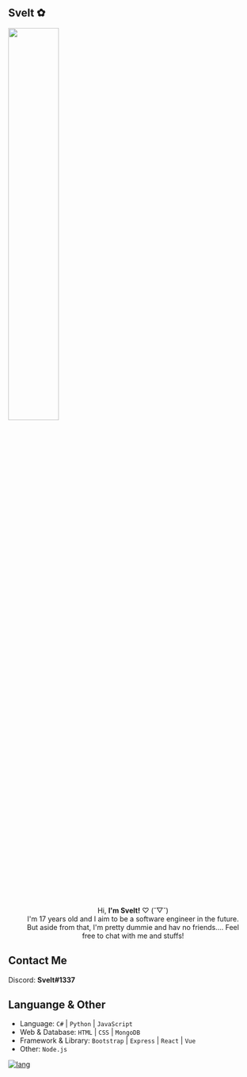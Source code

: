 ## Svelt ✿
<p align="left">
  <img src="https://64.media.tumblr.com/047e6fe6b0d97a256c4ec4f4e3f49092/tumblr_ngjuq8CzFH1u59cglo1_500.gifv" width="45%" >
</p>
<center>
  Hi, <strong>I'm Svelt!</strong> ♡ (˘▽˘) <br> 
I'm 17 years old and I aim to be a software engineer in the future. <br> But aside from that, I'm pretty dummie and hav no friends.... Feel <br> free to chat with me and stuffs!
</center>

## Contact Me
Discord: **Svelt#1337**

## Languange & Other
* Language: `C#` | `Python` | `JavaScript`
* Web & Database: `HTML` | `CSS` | `MongoDB`
* Framework & Library: `Bootstrap` | `Express` | `React` | `Vue`
* Other: `Node.js`

[![lang](https://github-readme-stats.vercel.app/api/top-langs/?username=yukii2k&layout=compact&theme=dracula)](https://github.com/maisans-maid/)
